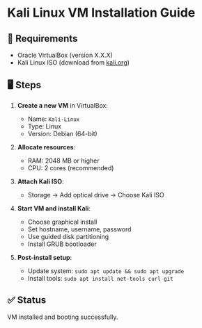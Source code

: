 # Kali Linux VM Installation Guide

## 🔧 Requirements
- Oracle VirtualBox (version X.X.X)
- Kali Linux ISO (download from [kali.org](https://www.kali.org/get-kali/))

## 🖥️ Steps
1. **Create a new VM** in VirtualBox:
   - Name: `Kali-Linux`
   - Type: Linux
   - Version: Debian (64-bit)

2. **Allocate resources**:
   - RAM: 2048 MB or higher
   - CPU: 2 cores (recommended)

3. **Attach Kali ISO**:
   - Storage → Add optical drive → Choose Kali ISO

4. **Start VM and install Kali**:
   - Choose graphical install
   - Set hostname, username, password
   - Use guided disk partitioning
   - Install GRUB bootloader

5. **Post-install setup**:
   - Update system: `sudo apt update && sudo apt upgrade`
   - Install tools: `sudo apt install net-tools curl git`

## ✅ Status
VM installed and booting successfully.
